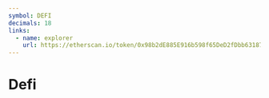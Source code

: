 ```yaml
---
symbol: DEFI
decimals: 18
links:
  - name: explorer
    url: https://etherscan.io/token/0x98b2dE885E916b598f65DeD2fDbb63187EAEf184
---
```


# Defi
